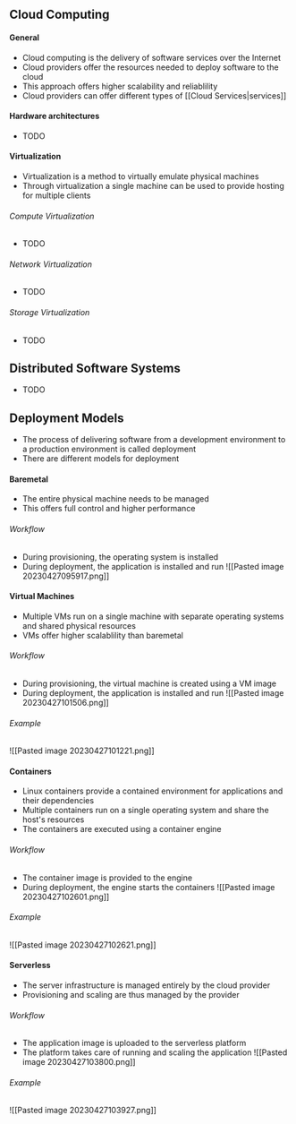 ## Cloud Computing
#### General
- Cloud computing is the delivery of software services over the Internet
- Cloud providers offer the resources needed to deploy software to the cloud
- This approach offers higher scalability and reliablility
- Cloud providers can offer different types of [[Cloud Services|services]]
#### Hardware architectures
- TODO
#### Virtualization
- Virtualization is a method to virtually emulate physical machines
- Through virtualization a single machine can be used to provide hosting for multiple clients
###### Compute Virtualization
- TODO
###### Network Virtualization
- TODO
###### Storage Virtualization
- TODO
## Distributed Software Systems
- TODO
## Deployment Models
- The process of delivering software from a development environment to a production environment is called deployment
- There are different models for deployment
#### Baremetal
- The entire physical machine needs to be managed
- This offers full control and higher performance
###### Workflow
- During provisioning, the operating system is installed
- During deployment, the application is installed and run
![[Pasted image 20230427095917.png]]
#### Virtual Machines
- Multiple VMs run on a single machine with separate operating systems and shared physical resources
- VMs offer higher scalablility than baremetal
###### Workflow
- During provisioning, the virtual machine is created using a VM image
- During deployment, the application is installed and run
![[Pasted image 20230427101506.png]]
###### Example
![[Pasted image 20230427101221.png]]
#### Containers
- Linux containers provide a contained environment for applications and their dependencies
- Multiple containers run on a single operating system and share the host's resources
- The containers are executed using a container engine
###### Workflow
- The container image is provided to the engine
- During deployment, the engine starts the containers
![[Pasted image 20230427102601.png]]
###### Example
![[Pasted image 20230427102621.png]]
#### Serverless
- The server infrastructure is managed entirely by the cloud provider
- Provisioning and scaling are thus managed by the provider
###### Workflow
- The application image is uploaded to the serverless platform
- The platform takes care of running and scaling the application
![[Pasted image 20230427103800.png]]
###### Example
![[Pasted image 20230427103927.png]]
